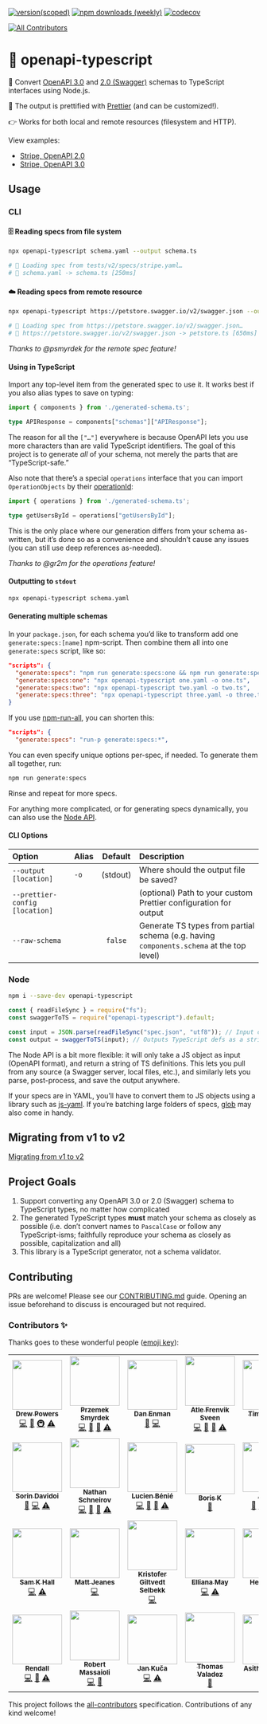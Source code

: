 [![version(scoped)](https://img.shields.io/npm/v/openapi-typescript.svg)](https://www.npmjs.com/package/openapi-typescript)
[![npm downloads (weekly)](https://img.shields.io/npm/dw/openapi-typescript)](https://www.npmjs.com/package/openapi-typescript)
[![codecov](https://codecov.io/gh/drwpow/openapi-typescript/branch/master/graph/badge.svg)](https://codecov.io/gh/drwpow/openapi-typescript)

<!-- ALL-CONTRIBUTORS-BADGE:START - Do not remove or modify this section -->
[![All Contributors](https://img.shields.io/badge/all_contributors-27-orange.svg?style=flat-square)](#contributors-)
<!-- ALL-CONTRIBUTORS-BADGE:END -->

# 📘️ openapi-typescript

🚀 Convert [OpenAPI 3.0][openapi3] and [2.0 (Swagger)][openapi2] schemas to TypeScript interfaces using Node.js.

💅 The output is prettified with [Prettier][prettier] (and can be customized!).

👉 Works for both local and remote resources (filesystem and HTTP).

View examples:

- [Stripe, OpenAPI 2.0](./examples/stripe-openapi2.ts)
- [Stripe, OpenAPI 3.0](./examples/stripe-openapi3.ts)

## Usage

### CLI

#### 🗄️ Reading specs from file system

```bash
npx openapi-typescript schema.yaml --output schema.ts

# 🤞 Loading spec from tests/v2/specs/stripe.yaml…
# 🚀 schema.yaml -> schema.ts [250ms]
```

#### ☁️ Reading specs from remote resource

```bash
npx openapi-typescript https://petstore.swagger.io/v2/swagger.json --output petstore.ts

# 🤞 Loading spec from https://petstore.swagger.io/v2/swagger.json…
# 🚀 https://petstore.swagger.io/v2/swagger.json -> petstore.ts [650ms]
```

_Thanks to @psmyrdek for the remote spec feature!_

#### Using in TypeScript

Import any top-level item from the generated spec to use it. It works best if you also alias types to save on typing:

```ts
import { components } from './generated-schema.ts';

type APIResponse = components["schemas"]["APIResponse"];
```

The reason for all the `["…"]` everywhere is because OpenAPI lets you use more characters than are valid TypeScript identifiers. The goal of this project is to generate _all_ of your schema, not merely the parts that are “TypeScript-safe.”

Also note that there’s a special `operations` interface that you can import `OperationObjects` by their [operationId][openapi-operationid]:

```ts
import { operations } from './generated-schema.ts';

type getUsersById = operations["getUsersById"];
```

This is the only place where our generation differs from your schema as-written, but it’s done so as a convenience and shouldn’t cause any issues (you can still use deep references as-needed).

_Thanks to @gr2m for the operations feature!_

#### Outputting to `stdout`

```bash
npx openapi-typescript schema.yaml
```

#### Generating multiple schemas

In your `package.json`, for each schema you’d like to transform add one `generate:specs:[name]` npm-script. Then combine
them all into one `generate:specs` script, like so:

```json
"scripts": {
  "generate:specs": "npm run generate:specs:one && npm run generate:specs:two && npm run generate:specs:three",
  "generate:specs:one": "npx openapi-typescript one.yaml -o one.ts",
  "generate:specs:two": "npx openapi-typescript two.yaml -o two.ts",
  "generate:specs:three": "npx openapi-typescript three.yaml -o three.ts"
}
```

If you use [npm-run-all][npm-run-all], you can shorten this:

```json
"scripts": {
  "generate:specs": "run-p generate:specs:*",
```

You can even specify unique options per-spec, if needed. To generate them all together, run:

```bash
npm run generate:specs
```

Rinse and repeat for more specs.

For anything more complicated, or for generating specs dynamically, you can also use the [Node API](#node).

#### CLI Options

| Option                         | Alias | Default  | Description                                                      |
| :----------------------------- | :---- | :------: | :--------------------------------------------------------------- |
| `--output [location]`          | `-o`  | (stdout) | Where should the output file be saved?                           |
| `--prettier-config [location]` |       |          | (optional) Path to your custom Prettier configuration for output |
| `--raw-schema`                 |       | `false`  | Generate TS types from partial schema (e.g. having `components.schema` at the top level) |

### Node

```bash
npm i --save-dev openapi-typescript
```

```js
const { readFileSync } = require("fs");
const swaggerToTS = require("openapi-typescript").default;

const input = JSON.parse(readFileSync("spec.json", "utf8")); // Input can be any JS object (OpenAPI format)
const output = swaggerToTS(input); // Outputs TypeScript defs as a string (to be parsed, or written to a file)
```

The Node API is a bit more flexible: it will only take a JS object as input (OpenAPI format), and return a string of TS
definitions. This lets you pull from any source (a Swagger server, local files, etc.), and similarly lets you parse,
post-process, and save the output anywhere.

If your specs are in YAML, you’ll have to convert them to JS objects using a library such as [js-yaml][js-yaml]. If
you’re batching large folders of specs, [glob][glob] may also come in handy.

## Migrating from v1 to v2

[Migrating from v1 to v2](./docs/migrating-from-v1.md)

## Project Goals

1. Support converting any OpenAPI 3.0 or 2.0 (Swagger) schema to TypeScript types, no matter how complicated
1. The generated TypeScript types **must** match your schema as closely as possible (i.e. don’t convert names to
   `PascalCase` or follow any TypeScript-isms; faithfully reproduce your schema as closely as possible, capitalization
   and all)
1. This library is a TypeScript generator, not a schema validator.

## Contributing

PRs are welcome! Please see our [CONTRIBUTING.md](./CONTRIBUTING.md) guide. Opening an issue beforehand to discuss is
encouraged but not required.

[glob]: https://www.npmjs.com/package/glob
[js-yaml]: https://www.npmjs.com/package/js-yaml
[namespace]: https://www.typescriptlang.org/docs/handbook/namespaces.html
[npm-run-all]: https://www.npmjs.com/package/npm-run-all
[openapi-operationid]: https://swagger.io/specification/#operation-object
[openapi2]: https://swagger.io/specification/v2/
[openapi3]: https://swagger.io/specification
[prettier]: https://npmjs.com/prettier

### Contributors ✨

Thanks goes to these wonderful people ([emoji key](https://allcontributors.org/docs/en/emoji-key)):

<!-- ALL-CONTRIBUTORS-LIST:START - Do not remove or modify this section -->
<!-- prettier-ignore-start -->
<!-- markdownlint-disable -->
<table>
  <tr>
    <td align="center"><a href="https://pow.rs"><img src="https://avatars3.githubusercontent.com/u/1369770?v=4?s=100" width="100px;" alt=""/><br /><sub><b>Drew Powers</b></sub></a><br /><a href="https://github.com/drwpow/openapi-typescript/commits?author=dangodev" title="Code">💻</a> <a href="https://github.com/drwpow/openapi-typescript/commits?author=dangodev" title="Documentation">📖</a> <a href="#infra-dangodev" title="Infrastructure (Hosting, Build-Tools, etc)">🚇</a> <a href="https://github.com/drwpow/openapi-typescript/commits?author=dangodev" title="Tests">⚠️</a></td>
    <td align="center"><a href="http://smyrdek.com"><img src="https://avatars1.githubusercontent.com/u/6187417?v=4?s=100" width="100px;" alt=""/><br /><sub><b>Przemek Smyrdek</b></sub></a><br /><a href="https://github.com/drwpow/openapi-typescript/commits?author=psmyrdek" title="Code">💻</a> <a href="https://github.com/drwpow/openapi-typescript/commits?author=psmyrdek" title="Documentation">📖</a> <a href="#ideas-psmyrdek" title="Ideas, Planning, & Feedback">🤔</a> <a href="https://github.com/drwpow/openapi-typescript/commits?author=psmyrdek" title="Tests">⚠️</a></td>
    <td align="center"><a href="https://danielenman.com"><img src="https://avatars3.githubusercontent.com/u/432487?v=4?s=100" width="100px;" alt=""/><br /><sub><b>Dan Enman</b></sub></a><br /><a href="https://github.com/drwpow/openapi-typescript/issues?q=author%3Aenmand" title="Bug reports">🐛</a> <a href="https://github.com/drwpow/openapi-typescript/commits?author=enmand" title="Code">💻</a></td>
    <td align="center"><a href="http://atlefren.net"><img src="https://avatars2.githubusercontent.com/u/1829927?v=4?s=100" width="100px;" alt=""/><br /><sub><b>Atle Frenvik Sveen</b></sub></a><br /><a href="https://github.com/drwpow/openapi-typescript/commits?author=atlefren" title="Code">💻</a> <a href="https://github.com/drwpow/openapi-typescript/commits?author=atlefren" title="Documentation">📖</a> <a href="#ideas-atlefren" title="Ideas, Planning, & Feedback">🤔</a> <a href="https://github.com/drwpow/openapi-typescript/commits?author=atlefren" title="Tests">⚠️</a></td>
    <td align="center"><a href="http://www.timdewolf.com"><img src="https://avatars0.githubusercontent.com/u/4455209?v=4?s=100" width="100px;" alt=""/><br /><sub><b>Tim de Wolf</b></sub></a><br /><a href="https://github.com/drwpow/openapi-typescript/commits?author=tpdewolf" title="Code">💻</a> <a href="#ideas-tpdewolf" title="Ideas, Planning, & Feedback">🤔</a></td>
    <td align="center"><a href="https://github.com/tombarton"><img src="https://avatars1.githubusercontent.com/u/6222711?v=4?s=100" width="100px;" alt=""/><br /><sub><b>Tom Barton</b></sub></a><br /><a href="https://github.com/drwpow/openapi-typescript/commits?author=tombarton" title="Code">💻</a> <a href="https://github.com/drwpow/openapi-typescript/commits?author=tombarton" title="Documentation">📖</a> <a href="#ideas-tombarton" title="Ideas, Planning, & Feedback">🤔</a> <a href="https://github.com/drwpow/openapi-typescript/commits?author=tombarton" title="Tests">⚠️</a></td>
    <td align="center"><a href="http://www.viig.no"><img src="https://avatars0.githubusercontent.com/u/1080888?v=4?s=100" width="100px;" alt=""/><br /><sub><b>Sven Nicolai Viig</b></sub></a><br /><a href="https://github.com/drwpow/openapi-typescript/issues?q=author%3Asvnv" title="Bug reports">🐛</a> <a href="https://github.com/drwpow/openapi-typescript/commits?author=svnv" title="Code">💻</a> <a href="https://github.com/drwpow/openapi-typescript/commits?author=svnv" title="Tests">⚠️</a></td>
  </tr>
  <tr>
    <td align="center"><a href="https://toot.cafe/@sorin"><img src="https://avatars1.githubusercontent.com/u/2109702?v=4?s=100" width="100px;" alt=""/><br /><sub><b>Sorin Davidoi</b></sub></a><br /><a href="https://github.com/drwpow/openapi-typescript/issues?q=author%3Asorin-davidoi" title="Bug reports">🐛</a> <a href="https://github.com/drwpow/openapi-typescript/commits?author=sorin-davidoi" title="Code">💻</a> <a href="https://github.com/drwpow/openapi-typescript/commits?author=sorin-davidoi" title="Tests">⚠️</a></td>
    <td align="center"><a href="https://github.com/scvnathan"><img src="https://avatars3.githubusercontent.com/u/73474?v=4?s=100" width="100px;" alt=""/><br /><sub><b>Nathan Schneirov</b></sub></a><br /><a href="https://github.com/drwpow/openapi-typescript/commits?author=scvnathan" title="Code">💻</a> <a href="https://github.com/drwpow/openapi-typescript/commits?author=scvnathan" title="Documentation">📖</a> <a href="#ideas-scvnathan" title="Ideas, Planning, & Feedback">🤔</a> <a href="https://github.com/drwpow/openapi-typescript/commits?author=scvnathan" title="Tests">⚠️</a></td>
    <td align="center"><a href="https://lbenie.xyz/"><img src="https://avatars1.githubusercontent.com/u/7316046?v=4?s=100" width="100px;" alt=""/><br /><sub><b>Lucien Bénié</b></sub></a><br /><a href="https://github.com/drwpow/openapi-typescript/commits?author=lbenie" title="Code">💻</a> <a href="https://github.com/drwpow/openapi-typescript/commits?author=lbenie" title="Documentation">📖</a> <a href="#ideas-lbenie" title="Ideas, Planning, & Feedback">🤔</a> <a href="https://github.com/drwpow/openapi-typescript/commits?author=lbenie" title="Tests">⚠️</a></td>
    <td align="center"><a href="https://boris.sh"><img src="https://avatars1.githubusercontent.com/u/17952318?v=4?s=100" width="100px;" alt=""/><br /><sub><b>Boris K</b></sub></a><br /><a href="https://github.com/drwpow/openapi-typescript/commits?author=bokub" title="Documentation">📖</a></td>
    <td align="center"><a href="https://twitter.com/antonk52"><img src="https://avatars1.githubusercontent.com/u/5817809?v=4?s=100" width="100px;" alt=""/><br /><sub><b>Anton</b></sub></a><br /><a href="https://github.com/drwpow/openapi-typescript/issues?q=author%3Aantonk52" title="Bug reports">🐛</a> <a href="https://github.com/drwpow/openapi-typescript/commits?author=antonk52" title="Code">💻</a> <a href="#ideas-antonk52" title="Ideas, Planning, & Feedback">🤔</a> <a href="https://github.com/drwpow/openapi-typescript/commits?author=antonk52" title="Tests">⚠️</a></td>
    <td align="center"><a href="https://github.com/tshelburne"><img src="https://avatars3.githubusercontent.com/u/1202267?v=4?s=100" width="100px;" alt=""/><br /><sub><b>Tim Shelburne</b></sub></a><br /><a href="https://github.com/drwpow/openapi-typescript/commits?author=tshelburne" title="Code">💻</a> <a href="https://github.com/drwpow/openapi-typescript/commits?author=tshelburne" title="Tests">⚠️</a></td>
    <td align="center"><a href="https://typeofweb.com"><img src="https://avatars0.githubusercontent.com/u/1338731?v=4?s=100" width="100px;" alt=""/><br /><sub><b>Michał Miszczyszyn</b></sub></a><br /><a href="https://github.com/drwpow/openapi-typescript/commits?author=mmiszy" title="Code">💻</a></td>
  </tr>
  <tr>
    <td align="center"><a href="https://github.com/skh-"><img src="https://avatars1.githubusercontent.com/u/1292598?v=4?s=100" width="100px;" alt=""/><br /><sub><b>Sam K Hall</b></sub></a><br /><a href="https://github.com/drwpow/openapi-typescript/commits?author=skh-" title="Code">💻</a> <a href="https://github.com/drwpow/openapi-typescript/commits?author=skh-" title="Tests">⚠️</a></td>
    <td align="center"><a href="https://github.com/BlooJeans"><img src="https://avatars2.githubusercontent.com/u/1751182?v=4?s=100" width="100px;" alt=""/><br /><sub><b>Matt Jeanes</b></sub></a><br /><a href="https://github.com/drwpow/openapi-typescript/commits?author=BlooJeans" title="Code">💻</a></td>
    <td align="center"><a href="https://www.selbekk.io"><img src="https://avatars1.githubusercontent.com/u/1307267?v=4?s=100" width="100px;" alt=""/><br /><sub><b>Kristofer Giltvedt Selbekk</b></sub></a><br /><a href="https://github.com/drwpow/openapi-typescript/commits?author=selbekk" title="Code">💻</a></td>
    <td align="center"><a href="https://mause.me"><img src="https://avatars2.githubusercontent.com/u/1405026?v=4?s=100" width="100px;" alt=""/><br /><sub><b>Elliana May</b></sub></a><br /><a href="https://github.com/drwpow/openapi-typescript/commits?author=Mause" title="Code">💻</a> <a href="https://github.com/drwpow/openapi-typescript/commits?author=Mause" title="Tests">⚠️</a></td>
    <td align="center"><a href="https://github.com/henhal"><img src="https://avatars3.githubusercontent.com/u/9608258?v=4?s=100" width="100px;" alt=""/><br /><sub><b>Henrik Hall</b></sub></a><br /><a href="https://github.com/drwpow/openapi-typescript/commits?author=henhal" title="Code">💻</a> <a href="https://github.com/drwpow/openapi-typescript/commits?author=henhal" title="Documentation">📖</a></td>
    <td align="center"><a href="https://dev.to/gr2m"><img src="https://avatars3.githubusercontent.com/u/39992?v=4?s=100" width="100px;" alt=""/><br /><sub><b>Gregor Martynus</b></sub></a><br /><a href="https://github.com/drwpow/openapi-typescript/commits?author=gr2m" title="Code">💻</a> <a href="https://github.com/drwpow/openapi-typescript/commits?author=gr2m" title="Tests">⚠️</a> <a href="https://github.com/drwpow/openapi-typescript/issues?q=author%3Agr2m" title="Bug reports">🐛</a></td>
    <td align="center"><a href="http://samn.co.uk"><img src="https://avatars2.githubusercontent.com/u/408983?v=4?s=100" width="100px;" alt=""/><br /><sub><b>Sam Mesterton-Gibbons</b></sub></a><br /><a href="https://github.com/drwpow/openapi-typescript/commits?author=samdbmg" title="Code">💻</a> <a href="https://github.com/drwpow/openapi-typescript/issues?q=author%3Asamdbmg" title="Bug reports">🐛</a> <a href="https://github.com/drwpow/openapi-typescript/commits?author=samdbmg" title="Tests">⚠️</a></td>
  </tr>
  <tr>
    <td align="center"><a href="https://rendall.dev"><img src="https://avatars2.githubusercontent.com/u/293263?v=4?s=100" width="100px;" alt=""/><br /><sub><b>Rendall</b></sub></a><br /><a href="https://github.com/drwpow/openapi-typescript/commits?author=rendall" title="Code">💻</a> <a href="https://github.com/drwpow/openapi-typescript/issues?q=author%3Arendall" title="Bug reports">🐛</a> <a href="https://github.com/drwpow/openapi-typescript/commits?author=rendall" title="Tests">⚠️</a></td>
    <td align="center"><a href="https://massaioli.wordpress.com"><img src="https://avatars3.githubusercontent.com/u/149178?v=4?s=100" width="100px;" alt=""/><br /><sub><b>Robert Massaioli</b></sub></a><br /><a href="https://github.com/drwpow/openapi-typescript/commits?author=robertmassaioli" title="Code">💻</a> <a href="https://github.com/drwpow/openapi-typescript/issues?q=author%3Arobertmassaioli" title="Bug reports">🐛</a></td>
    <td align="center"><a href="http://jankuca.com"><img src="https://avatars3.githubusercontent.com/u/367262?v=4?s=100" width="100px;" alt=""/><br /><sub><b>Jan Kuča</b></sub></a><br /><a href="https://github.com/drwpow/openapi-typescript/commits?author=jankuca" title="Code">💻</a> <a href="https://github.com/drwpow/openapi-typescript/commits?author=jankuca" title="Tests">⚠️</a></td>
    <td align="center"><a href="https://github.com/th-m"><img src="https://avatars3.githubusercontent.com/u/13792029?v=4?s=100" width="100px;" alt=""/><br /><sub><b>Thomas Valadez</b></sub></a><br /><a href="https://github.com/drwpow/openapi-typescript/commits?author=th-m" title="Documentation">📖</a></td>
    <td align="center"><a href="https://asithadesilva.com"><img src="https://avatars1.githubusercontent.com/u/3814354?v=4?s=100" width="100px;" alt=""/><br /><sub><b>Asitha de Silva</b></sub></a><br /><a href="https://github.com/drwpow/openapi-typescript/commits?author=asithade" title="Code">💻</a> <a href="https://github.com/drwpow/openapi-typescript/issues?q=author%3Aasithade" title="Bug reports">🐛</a></td>
    <td align="center"><a href="https://github.com/MikeYermolayev"><img src="https://avatars2.githubusercontent.com/u/8783498?v=4?s=100" width="100px;" alt=""/><br /><sub><b>Mikhail Yermolayev</b></sub></a><br /><a href="https://github.com/drwpow/openapi-typescript/issues?q=author%3AMikeYermolayev" title="Bug reports">🐛</a></td>
  </tr>
</table>

<!-- markdownlint-restore -->
<!-- prettier-ignore-end -->

<!-- ALL-CONTRIBUTORS-LIST:END -->

This project follows the [all-contributors](https://github.com/all-contributors/all-contributors) specification.
Contributions of any kind welcome!

